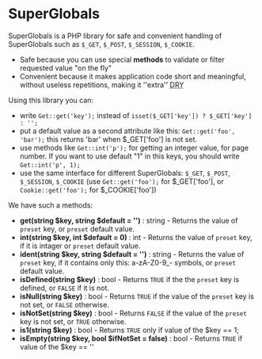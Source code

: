 SuperGlobals
=========

SuperGlobals is a PHP library for safe and convenient handling of SuperGlobals such as ```$_GET```, ```$_POST```, ```$_SESSION```, ```$_COOKIE```.
- Safe because you can use special <b>methods</b> to validate or filter requested value "on the fly"
- Convenient because it makes application code short and meaningful, without useless repetitions, making it ''extra'' <abbr title="Don't Repeat Yourself">DRY</abbr>

Using this library you can:
 - write ```Get::get('key');``` instead of ```isset($_GET['key']) ? $_GET['key'] : '';```
 - put a default value as a second attribute like this: ```Get::get('foo', 'bar');``` this returns 'bar' when $_GET['foo'] is not set.
 - use methods like ```Get::int('p');``` for getting an integer value, for page number. If you want to use default "1" in this keys, you should write ```Get::int('p', 1);```
 - use the same interface for different SuperGlobals: ```$_GET```, ```$_POST```, ```$_SESSION```, ```$_COOKIE``` (use ```Get::get('foo');``` for $_GET['foo'], or ```Cookie::get('foo');``` for $_COOKIE['foo'])

 We have such a methods:
 * **get(string $key, string $default = '')** : string - Returns the value of ```preset``` key, or ```preset``` default value.
 * **int(string $key, int $default = 0)** : int - Returns the value of ```preset``` key, if it is intager or ```preset``` default value.
 * **ident(string $key, string $default = '')** : string - Returns the value of ```preset``` key, if it contains only this: a-zA-Z0-9_- symbols, or ```preset``` default value.
 * **isDefined(string $key)** : bool - Returns ```TRUE``` if the the ```preset``` key is defined, or ```FALSE``` if it is not.
 * **isNull(string $key)** : bool - Returns ```TRUE``` if the value of the ```preset``` key is not set, or ```FALSE``` otherwise.
 * **isNotSet(string $key)** : bool - Returns ```FALSE``` if the value of the ```preset``` key is not set, or ```TRUE``` otherwise.
 * **is1(string $key)** : bool - Returns ```TRUE``` only if value of the $key == 1;
 * **isEmpty(string $key, bool $ifNotSet = false)** : bool - Returns ```TRUE``` if value of the $key == ''
 